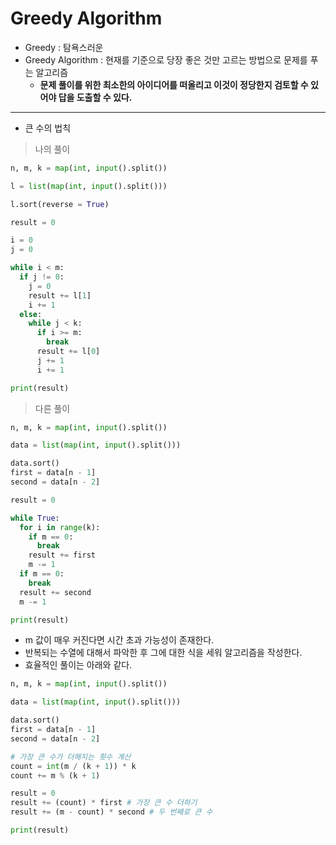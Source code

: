 # Greedy Algorithm
* Greedy : 탐욕스러운
* Greedy Algorithm : 현재를 기준으로 당장 좋은 것만 고르는 방법으로 문제를 푸는 알고리즘
  * **문제 풀이를 위한 최소한의 아이디어를 떠올리고 이것이 정당한지 검토할 수 있어야 답을 도출할 수 있다.**
---
* 큰 수의 법칙
> 나의 풀이
```python
n, m, k = map(int, input().split())

l = list(map(int, input().split()))

l.sort(reverse = True)

result = 0

i = 0
j = 0

while i < m:
  if j != 0:
    j = 0
    result += l[1]
    i += 1
  else:
    while j < k:
      if i >= m:
        break
      result += l[0]
      j += 1
      i += 1

print(result)
```
> 다른 풀이
```python
n, m, k = map(int, input().split())

data = list(map(int, input().split()))

data.sort()
first = data[n - 1]
second = data[n - 2]

result = 0

while True:
  for i in range(k):
    if m == 0:
      break
    result += first
    m -= 1
  if m == 0:
    break
  result += second
  m -= 1

print(result)
```
* m 값이 매우 커진다면 시간 초과 가능성이 존재한다.
* 반복되는 수열에 대해서 파악한 후 그에 대한 식을 세워 알고리즘을 작성한다.
* 효율적인 풀이는 아래와 같다.
```python
n, m, k = map(int, input().split())

data = list(map(int, input().split()))

data.sort()
first = data[n - 1]
second = data[n - 2]

# 가장 큰 수가 더해지는 횟수 계산
count = int(m / (k + 1)) * k
count += m % (k + 1)

result = 0
result += (count) * first # 가장 큰 수 더하기
result += (m - count) * second # 두 번째로 큰 수 

print(result)
```
